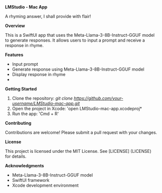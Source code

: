 **LMStudio - Mac App**

A rhyming answer, I shall provide with flair!

**Overview**

This is a SwiftUl app that uses the Meta-Llama-3-8B-Instruct-GGUF model to generate responses. It allows users to input a prompt and receive a response in rhyme.

**Features**

* Input prompt
* Generate response using Meta-Llama-3-8B-Instruct-GGUF model
* Display response in rhyme
* 
**Getting Started**
  
1. Clone the repository: *git clone https://github.com/your-username/LMStudio-mac-app.git*
2. Open the project in Xcode: 'open LMStudio-mac-app.xcodeproj*
3. Run the app: 'Cmd + R'

**Contributing**

Contributions are welcome! Please submit a pull request with your changes.

**License**

This project is licensed under the MIT License. See [LICENSE] (LICENSE) for details.

**Acknowledgments**

* Meta-Llama-3-8B-Instruct-GGUF model
* SwiftUl framework
* Xcode development environment
